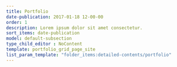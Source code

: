 ```yaml
---
title: Portfolio
date-publication: 2017-01-18 12-00-00
order: 1
description: Lorem ipsum dolor sit amet consectetur.
sort_items: date-publication
model: default-subsection
type_child_editor : NoContent
template: portfolio_grid_page_site
list_param_template: "folder_items:detailed-contents/portfolio"
---
```

